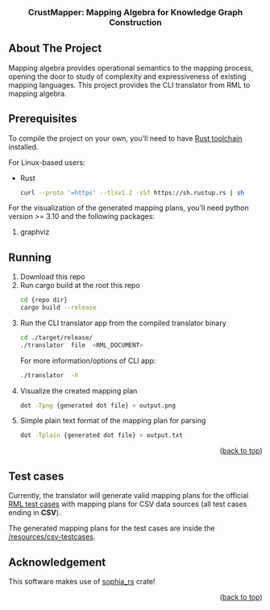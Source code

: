 <!-- Improved compatibility of back to top link: See: https://github.com/othneildrew/Best-README-Template/pull/73 -->

<a name="readme-top"></a>

<!--
*** Thanks for checking out the Best-README-Template. If you have a suggestion
*** that would make this better, please fork the repo and create a pull request
*** or simply open an issue with the tag "enhancement".
*** Don't forget to give the project a star!
*** Thanks again! Now go create something AMAZING! :D
-->

<!-- PROJECT LOGO -->
<br />
<div align="center">
<h3 align="center">CrustMapper: Mapping Algebra for Knowledge Graph Construction</h3>
</div>

<!-- ABOUT THE PROJECT -->

## About The Project

Mapping algebra provides operational semantics to the mapping process, opening
the door to study of complexity and expressiveness of existing mapping languages.
This project provides the CLI translator from RML to mapping algebra.

<!-- GETTING STARTED -->

## Prerequisites

To compile the project on your own, you'll need to have
[Rust toolchain](https://www.rust-lang.org/tools/install) installed.

For Linux-based users:

- Rust
  ```sh
  curl --proto '=https' --tlsv1.2 -sSf https://sh.rustup.rs | sh
  ```

For the visualization of the generated mapping plans, you'll need
python version >= 3.10 and the following packages:

1. graphviz

## Running

1. Download this repo
2. Run cargo build at the root this repo
   ```sh
   cd {repo dir}
   cargo build --release
   ```
3. Run the CLI translator app from the compiled translator binary
   ```sh
   cd ./target/release/
   ./translator  file  <RML_DOCUMENT>
   ```
   For more information/options of CLI app:
   ```sh
   ./translator  -h
   ```
4. Visualize the created mapping plan
   ```sh
   dot -Tpng {generated dot file} > output.png
   ```
5. Simple plain text format of the mapping plan for parsing
   ```sh
   dot -Tplain {generated dot file} > output.txt
   ```
   <p align="right">(<a href="#readme-top">back to top</a>)</p>

## Test cases

Currently, the translator will generate valid mapping plans for the official
[RML test cases](https://github.com/kg-construct/rml-test-casesk) with mapping plans
for CSV data sources (all test cases ending in **CSV**).

The generated mapping plans for the test cases are inside the
[/resources/csv-testcases](/resources/csv-testcases).

## Acknowledgement

This software makes use of [sophia_rs](https://github.com/pchampin/sophia_rs) crate!

<p align="right">(<a href="#readme-top">back to top</a>)</p>
